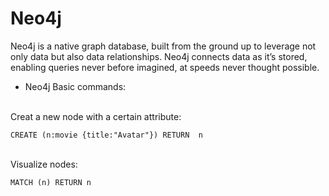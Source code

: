 # Neo4j
Neo4j is a native graph database, built from the ground up to leverage not only data but also data relationships. Neo4j connects data as it’s stored, enabling queries never before imagined, at speeds never thought possible.
* Neo4j Basic commands: 
<br>
Creat a new node with  a certain attribute: 

 ```
CREATE (n:movie {title:"Avatar"}) RETURN  n
 ```
 <br>
Visualize nodes: 

 ```
 MATCH (n) RETURN n
 ````
